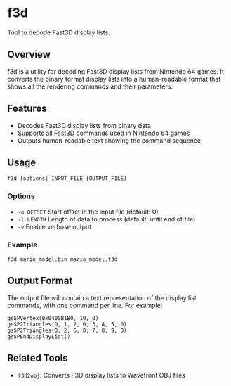 # f3d
Tool to decode Fast3D display lists.

## Overview
f3d is a utility for decoding Fast3D display lists from Nintendo 64 games. It converts the binary format display lists into a human-readable format that shows all the rendering commands and their parameters.

## Features
- Decodes Fast3D display lists from binary data
- Supports all Fast3D commands used in Nintendo 64 games
- Outputs human-readable text showing the command sequence

## Usage
```console
f3d [options] INPUT_FILE [OUTPUT_FILE]
```

### Options
- `-o OFFSET` Start offset in the input file (default: 0)
- `-l LENGTH` Length of data to process (default: until end of file)
- `-v` Enable verbose output

### Example
```console
f3d mario_model.bin mario_model.f3d
```

## Output Format
The output file will contain a text representation of the display list commands, with one command per line. For example:

```
gsSPVertex(0x0400B1B0, 10, 0)
gsSP2Triangles(0, 1, 2, 0, 3, 4, 5, 0)
gsSP2Triangles(0, 2, 6, 0, 7, 8, 9, 0)
gsSPEndDisplayList()
```

## Related Tools
- `f3d2obj`: Converts F3D display lists to Wavefront OBJ files
